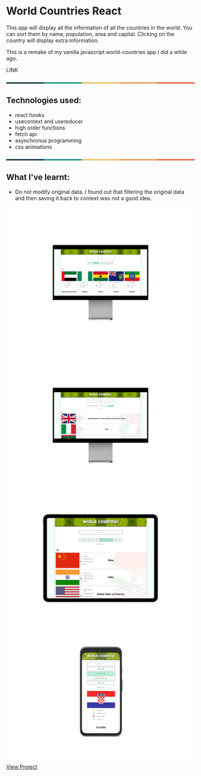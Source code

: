 # World Countries React

This app will display all the information of all the countries in the world. You can sort them by name, population, area and capital. Clicking on the country will display extra information.

This is a remake of my vanilla javascript world-countries app I did a while ago.

LINK

![This is an image](https://raw.githubusercontent.com/philipHinch/underline/main/underline.png)

## Technologies used:

- react hooks
- usecontext and usereducer
- high order functions
- fetch api
- asynchronus programming
- css animations

![This is an image](https://raw.githubusercontent.com/philipHinch/underline/main/underline.png)

## What I've learnt:

- Do not modify original data. I found out that filtering the original data and then saving it back to context was not a good idea.

![This is an image](https://github.com/philipHinch/world_countries_react/blob/main/src/assets/previews/preview_large_grid.jpg?raw=true)
![This is an image](https://github.com/philipHinch/world_countries_react/blob/main/src/assets/previews/preview_large_row.jpg?raw=true)
![This is an image](https://github.com/philipHinch/world_countries_react/blob/main/src/assets/previews/preview_medium.jpg?raw=true)
![This is an image](https://github.com/philipHinch/world_countries_react/blob/main/src/assets/previews/preview_small.jpg?raw=true)

[View Project]([https://philiphinchsliff.vercel.app/](https://world-countries-react.vercel.app/))





